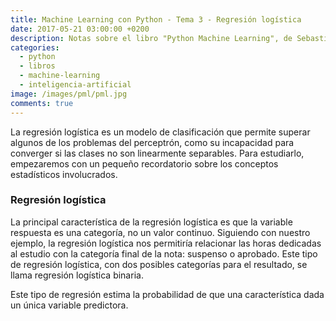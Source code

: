```yaml
---
title: Machine Learning con Python - Tema 3 - Regresión logística
date: 2017-05-21 03:00:00 +0200
description: Notas sobre el libro "Python Machine Learning", de Sebastian Raschka
categories:
  - python
  - libros
  - machine-learning
  - inteligencia-artificial
image: /images/pml/pml.jpg
comments: true
---
```


La regresión logística es un modelo de clasificación que permite superar algunos de los problemas del perceptrón, como su incapacidad para converger si las clases no son linearmente separables. Para estudiarlo, empezaremos con un pequeño recordatorio sobre los conceptos estadísticos involucrados.


### Regresión logística


La principal característica de la regresión logística es que la variable respuesta es una categoría, no un valor continuo. Siguiendo con nuestro ejemplo, la regresión logística nos permitiría relacionar las horas dedicadas al estudio con la categoría final de la nota: suspenso o aprobado. Este tipo de regresión logística, con dos posibles categorías para el resultado, se llama regresión logística binaria.

Este tipo de regresión estima la probabilidad de que una característica dada un única variable predictora.
